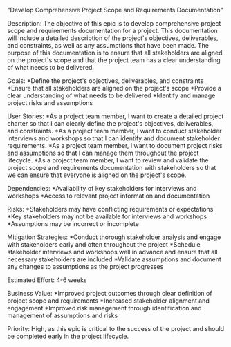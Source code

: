 "Develop Comprehensive Project Scope and Requirements Documentation"

Description: The objective of this epic is to develop comprehensive project scope and requirements documentation for a project. This documentation will include a detailed description of the project's objectives, deliverables, and constraints, as well as any assumptions that have been made. The purpose of this documentation is to ensure that all stakeholders are aligned on the project's scope and that the project team has a clear understanding of what needs to be delivered.

Goals:
*Define the project's objectives, deliverables, and constraints
*Ensure that all stakeholders are aligned on the project's scope
*Provide a clear understanding of what needs to be delivered
*Identify and manage project risks and assumptions

User Stories:
*As a project team member, I want to create a detailed project charter so that I can clearly define the project's objectives, deliverables, and constraints.
*As a project team member, I want to conduct stakeholder interviews and workshops so that I can identify and document stakeholder requirements.
*As a project team member, I want to document project risks and assumptions so that I can manage them throughout the project lifecycle.
*As a project team member, I want to review and validate the project scope and requirements documentation with stakeholders so that we can ensure that everyone is aligned on the project's scope.

Dependencies:
*Availability of key stakeholders for interviews and workshops
*Access to relevant project information and documentation

Risks:
*Stakeholders may have conflicting requirements or expectations
*Key stakeholders may not be available for interviews and workshops
*Assumptions may be incorrect or incomplete

Mitigation Strategies:
*Conduct thorough stakeholder analysis and engage with stakeholders early and often throughout the project
*Schedule stakeholder interviews and workshops well in advance and ensure that all necessary stakeholders are included
*Validate assumptions and document any changes to assumptions as the project progresses

Estimated Effort: 4-6 weeks

Business Value:
*Improved project outcomes through clear definition of project scope and requirements
*Increased stakeholder alignment and engagement
*Improved risk management through identification and management of assumptions and risks

Priority: High, as this epic is critical to the success of the project and should be completed early in the project lifecycle.
